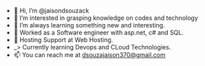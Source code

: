 - 👋 Hi, I’m @jaisondsouzack
- 👀 I’m interested in grasping knowledge on codes and technology
- 🌱 I’m always learning something new and interesting.
- 💞️ Worked as a Software engineer with asp.net, c# and SQL.
- 🌱 Hosting Support at Web Hosting. 
- _> Currently learning Devops and CLoud Technologies. 
- 📫 You can reach me at dsouzajaison370@gmail.com

<!---
jaisondsouzack/jaisondsouzack is a ✨ special ✨ repository because its `README.md` (this file) appears on your GitHub profile.
You can click the Preview link to take a look at your changes.
--->
